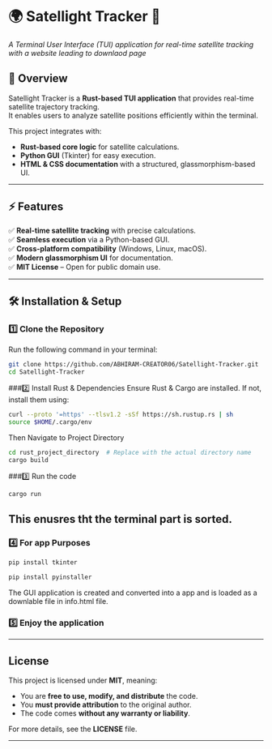 # 🌍 Satellight Tracker 🚀  

*A Terminal User Interface (TUI) application for real-time satellite tracking with a website leading to downlaod page*  

## 📌 Overview  
Satellight Tracker is a **Rust-based TUI application** that provides real-time satellite trajectory tracking.  
It enables users to analyze satellite positions efficiently within the terminal.  

This project integrates with:  
- **Rust-based core logic** for satellite calculations.  
- **Python GUI** (Tkinter) for easy execution.  
- **HTML & CSS documentation** with a structured, glassmorphism-based UI.  
---

## ⚡ Features  
✅ **Real-time satellite tracking** with precise calculations.  
✅ **Seamless execution** via a Python-based GUI.  
✅ **Cross-platform compatibility** (Windows, Linux, macOS).  
✅ **Modern glassmorphism UI** for documentation.  
✅ **MIT License** – Open for public domain use.  

---

## 🛠 Installation & Setup  

### 1️⃣ Clone the Repository  
Run the following command in your terminal:  
```sh
git clone https://github.com/ABHIRAM-CREATOR06/Satellight-Tracker.git  
cd Satellight-Tracker  
```
###2️⃣ Install Rust & Dependencies
Ensure Rust & Cargo are installed. If not, install them using:
```sh
curl --proto '=https' --tlsv1.2 -sSf https://sh.rustup.rs | sh  
source $HOME/.cargo/env  
```
Then Navigate to Project Directory
```sh
cd rust_project_directory  # Replace with the actual directory name  
cargo build  
```
###3️⃣ Run the code 
```sh
cargo run
```
## This enusres tht the terminal part is sorted.
### 4️⃣ For app Purposes 
```sh
pip install tkinter
```
```sh
pip install pyinstaller
```
The GUI application is created and converted into a app and is loaded as a downlable file in info.html file.

### 5️⃣ Enjoy the application
 
 ---
 
## License  
This project is licensed under **MIT**, meaning:  

- You are **free to use, modify, and distribute** the code.  
- You **must provide attribution** to the original author.  
- The code comes **without any warranty or liability**.  

For more details, see the **LICENSE** file.

---



